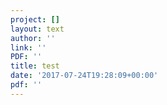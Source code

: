 ```yaml
---
project: []
layout: text
author: ''
link: ''
PDF: ''
title: test
date: '2017-07-24T19:28:09+00:00'
pdf: ''
---
```

